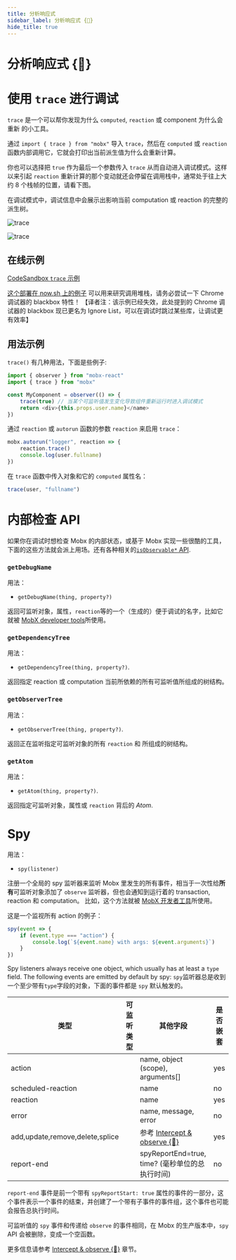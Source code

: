 ```yaml
---
title: 分析响应式
sidebar_label: 分析响应式 {🚀}
hide_title: true
---
```


<script async type="text/javascript" src="//cdn.carbonads.com/carbon.js?serve=CEBD4KQ7&placement=mobxjsorg" id="_carbonads_js"></script>

# 分析响应式 {🚀}

# 使用 `trace` 进行调试

`trace` 是一个可以帮你发现为什么 `computed`, `reaction` 或 component 为什么会重新
的小工具。

通过  `import { trace } from "mobx"` 导入 `trace`，然后在 `computed` 或 `reaction` 函数内部调用它，它就会打印出当前派生值为什么会重新计算。

你也可以选择把 `true` 作为最后一个参数传入 `trace` 从而自动进入调试模式。这样以来引起 `reaction` 重新计算的那个变动就还会停留在调用栈中，通常处于往上大约 8 个栈帧的位置，请看下图。

在调试模式中，调试信息中会展示出影响当前 computation 或 reaction 的完整的派生树。

![trace](assets/trace-tips2.png)

![trace](assets/trace.gif)

## 在线示例

[CodeSandbox `trace` 示例](https://codesandbox.io/s/trace-dnhbz?file=/src/index.js:309-338)

[这个部署在 now.sh 上的例子](https://csb-nr58ylyn4m-hontnuliaa.now.sh/) 可以用来研究调用堆栈，请务必尝试一下 Chrome 调试器的 blackbox 特性！
【译者注：该示例已经失效，此处提到的 Chrome 调试器的 blackbox 现已更名为 Ignore List，可以在调试时跳过某些库，让调试更有效率】

## 用法示例

`trace()` 有几种用法，下面是些例子:

```javascript
import { observer } from "mobx-react"
import { trace } from "mobx"

const MyComponent = observer(() => {
    trace(true) // 当某个可监听值发生变化导致组件重新运行时进入调试模式
    return <div>{this.props.user.name}</name>
})
```

通过 `reaction` 或 `autorun` 函数的参数 `reaction` 来启用 `trace`：

```javascript
mobx.autorun("logger", reaction => {
    reaction.trace()
    console.log(user.fullname)
})
```

在 `trace` 函数中传入对象和它的 `computed` 属性名：

```javascript
trace(user, "fullname")
```

# 内部检查 API

如果你在调试时想检查 Mobx 的内部状态，或基于 Mobx 实现一些很酷的工具，下面的这些方法就会派上用场。还有各种相关的[`isObservable*` API](api.md#isobservable).

### `getDebugName`

用法：

-   `getDebugName(thing, property?)`

返回可监听对象，属性，`reaction`等的一个（生成的）便于调试的名字，比如它就被 [MobX developer tools](https://github.com/mobxjs/mobx-devtools)所使用。

### `getDependencyTree`

用法：

-   `getDependencyTree(thing, property?)`.

返回指定 reaction 或 computation 当前所依赖的所有可监听值所组成的树结构。

### `getObserverTree`

用法：

-   `getObserverTree(thing, property?)`.

返回正在监听指定可监听对象的所有 `reaction` 和 
所组成的树结构。

### `getAtom`

用法：

-   `getAtom(thing, property?)`.

返回指定可监听对象，属性或 `reaction` 背后的 _Atom_.

# Spy

用法：

-   `spy(listener)`

注册一个全局的 spy 监听器来监听 Mobx 里发生的所有事件，相当于一次性给**所有**可监听对象添加了 `observe` 监听器，但也会通知到运行着的 transaction, reaction 和 computation。
比如，这个方法就被 [MobX 开发者工具](https://github.com/mobxjs/mobx-devtools)所使用。

这是一个监视所有 action 的例子：

```javascript
spy(event => {
    if (event.type === "action") {
        console.log(`${event.name} with args: ${event.arguments}`)
    }
})
```

Spy listeners always receive one object, which usually has at least a `type` field. The following events are emitted by default by spy:
`spy`监听器总是收到一个至少带有`type`字段的对象，下面的事件都是 `spy` 默认触发的。

| 类型                             | 可监听类型      | 其他字段                                                        | 是否嵌套 |
| ------------------------------- | -------------- | -------------------------------------------------------------- | ------ |
| action                          |                | name, object (scope), arguments[]                              | yes    |
| scheduled-reaction              |                | name                                                           | no     |
| reaction                        |                | name                                                           | yes    |
| error                           |                | name, message, error                                           | no     |
| add,update,remove,delete,splice |                | 参考 [Intercept & observe {🚀}](intercept-and-observe.md)       | yes    |
| report-end                      |                | spyReportEnd=true, time? (毫秒单位的总执行时间)                   | no     |

`report-end` 事件是前一个带有 `spyReportStart: true` 属性的事件的一部分，这个事件表示一个事件的结束，并创建了一个带有子事件的事件组，这个事件也可能会报告总执行时间。

可监听值的 `spy` 事件和传递给 `observe` 的事件相同，在 Mobx 的生产版本中，`spy` API 会被删除，变成一个空函数。

更多信息请参考 [Intercept & observe {🚀}](intercept-and-observe.md#event-overview) 章节。
